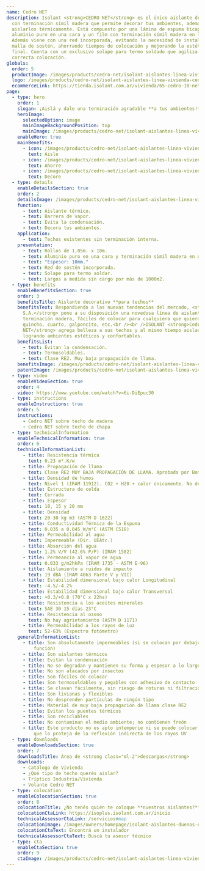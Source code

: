 ```yaml
---
name: Cedro NET
description: Isolant <strong>CEDRO NET</strong> es el único aislante del mercado
  con terminación símil madera que permite decorar tus ambientes, además de
  aislarlos térmicamente. Está compuesto por una lámina de espuma bicapa, con
  aluminio puro en una cara y un film con terminación símil madera en la otra.
  Además viene con una red incorporada, evitando la necesidad de instalar una
  malla de sostén, ahorrando tiempos de colocación y mejorando la estética
  final. Cuenta con un exclusivo solape para termo soldado que agiliza su
  correcta colocación.
globals:
  order: 5
  productImage: /images/products/cedro-net/isolant-aislantes-linea-vivienda-cedro-net-producto-rollo.png
  logo: /images/products/cedro-net/isolant-aislantes-linea-vivienda-cedro-net-logo.jpg
  ecommerceLink: https://tienda.isolant.com.ar/vivienda/65-cedro-10-net.html
page:
  - type: hero
    order: 1
    slogan: ¡Aislá y dale una terminación agradable **a tus ambientes!**
    heroImage:
      selectedOption: image
      mainImageBackgroundPosition: top
      mainImage: /images/products/cedro-net/isolant-aislantes-linea-vivienda-cedro-net-imagen-fondo.jpg
    enableHero: true
    mainBenefits:
      - icon: /images/products/cedro-net/isolant-aislantes-linea-vivienda-cedro-net-beneficio-1-aisle.svg
        text: Aisle
      - icon: /images/products/cedro-net/isolant-aislantes-linea-vivienda-cedro-net-beneficio-2.svg
        text: Ahorre
      - icon: /images/products/cedro-net/isolant-aislantes-linea-vivienda-cedro-net-beneficio-3.svg
        text: Decore
  - type: details
    enableDetailsSection: true
    order: 2
    detailsImage: /images/products/cedro-net/isolant-aislantes-linea-vivienda-cedro-net-imagen-detalle-producto.jpg
    function:
      - text: Aislante térmico.
      - text: Barrera de vapor.
      - text: Evita la condensación.
      - text: Decora tus ambientes.
    application:
      - text: Techos existentes sin terminación interna.
    presentation:
      - text: Rollos de 1,05m. x 10m.
      - text: Aluminio puro en una cara y terminación simil madera en otra.
      - text: "Espesor: 10mm."
      - text: Red de sostén incorporada.
      - text: Solape para termo soldar.
      - text: Largos a medida sin cargo por más de 1000m2.
  - type: benefits
    enableBenefitsSection: true
    order: 3
    benefitsTitle: Aislante decorativo **para techos**
    benefitsText: Respondiendo a las nuevas tendencias del mercado, <strong>ISOLANT
      S.A.</strong> pone a su disposición una novedosa línea de aislantes con
      terminación madera, fáciles de colocar para cualquiera que quiera aislar su
      quincho, cuarto, galponcito, etc.<br /><br />ISOLANT <strong>Cedro
      NET</strong> agrega belleza a sus techos y al mismo tiempo aislación térmica,
      logrando ambientes estéticos y confortables.
    benefitsList:
      - text: Evitan la condensación.
      - text: Termosoldables.
      - text: Clase RE2. Muy baja propagación de llama.
    benefitsImage: /images/products/cedro-net/isolant-aislantes-linea-vivienda-cedro-net-beneficio-exclusivo.jpg
    patentImage: /images/products/cedro-net/isolant-aislantes-linea-vivienda-cedro-net-patente.png
  - type: video
    enableVideoSection: true
    order: 4
    video: https://www.youtube.com/watch?v=6i-DiEpuc30
  - type: instructions
    enableInstructions: true
    order: 5
    instructions:
      - Cedro NET sobre techo de madera
      - Cedro NET sobre techo de chapa
  - type: technicalInformation
    enableTechnicalInformation: true
    order: 6
    technicalInformationList:
      - title: Resistencia térmica
        text: 0.23 m².K/w
      - title: Propagación de llama
        text: Clase RE2 MUY BAJA PROPAGACIÓN DE LLAMA. Aprobada por Bomberos Argentina.
      - title: Densidad de humos
        text: Nivel 1 (IRAM 11912). CO2 + H20 + calor únicamente. No desprende gases envenenantes.
      - title: Estructura de celda
        text: Cerrada
      - title: Espesor
        text: 10, 15 y 20 mm
      - title: Densidad
        text: 20-30 kg m3 (ASTM D 1622)
      - title: Conductividad Térmica de la Espuma
        text: 0.035 a 0.045 W/m°C (ASTM C518)
      - title: Permeabilidad al agua
        text: Impermeable (Dir. UEAtc.)
      - title: Absorción del agua
        text: 1.2% V/V (42.6% P/P) (IRAM 1582)
      - title: Permeancia al vapor de agua
        text: 0.033 g/m2hkPa (IRAM 1735 - ASTM E-96)
      - title: Aislamiento a ruidos de impacto
        text: 19 dBA (IRAM 4063 Parte V y VII)
      - title: Estabilidad dimensional bajo calor Longitudinal
        text: -4.5/-4.2%
      - title: Estabilidad dimensional bajo calor Transversal
        text: +0.3/+0.8 (70°C x 22hs)
      - title: Resistencia a los aceites minerales
        text: SAE 30 15 días 23°C
      - title: Resistencia al ozono
        text: No hay agrietamiento (ASTM D 1171)
      - title: Permeabilidad a los rayos de luz
        text: 52-63% (Espectro fotómetro)
    generalInformationList:
      - title: Son absolutamente impermeables (si se colocan por debajo no cumplen esta
          función)
      - title: Son aislantes térmicos
      - title: Evitan la condensación
      - title: No se degradan y mantienen su forma y espesor a lo largo del tiempo
      - title: No son atacados por insectos
      - title: Son fáciles de colocar
      - title: Son termosoldables y pegables con adhesivo de contacto
      - title: Se clavan fácilmente, sin riesgo de roturas ni filtraciones
      - title: Son livianas y flexibles
      - title: No desprenden partículas de ningún tipo
      - title: Material de muy baja propagación de llama clase RE2
      - title: Evitan los puentes térmicos
      - title: Son reciclables
      - title: No contaminan el medio ambiente; no contienen freón
      - title: Este producto no es apto intemperie ni se puede colocar sin un cielorraso
          que lo proteja de la reflexión indirecta de los rayos UV
  - type: downloads
    enableDownloadsSection: true
    order: 7
    downloadsTitle: Área de <strong class="ml-2">descargas</strong>
    downloads:
      - Catálogo de Vivienda
      - ¿Qué tipo de techo querés aislar?
      - Tríptico Industria/Vivienda
      - Volante Cedro NET
  - type: colocation
    enableColocationSection: true
    order: 8
    colocationTitle: ¿No tenés quién te coloque **nuestros aislantes?**
    colocationCtaLink: https://isoplus.isolant.com.ar/inicio
    technicalAssessorCtaLink: /servicios#map
    colocationImage: /images/owners/homepage/isolant-aislantes-duenos-e-inquilinos-isoplus-colocation.jpg
    colocationCtaText: Encontrá un instalador
    technicalAssessorCtaText: Buscá tu asesor técnico
  - type: cta
    enableCtaSection: true
    order: 9
    ctaImage: /images/products/cedro-net/isolant-aislantes-linea-vivienda-cedro-net-imagen-cta.jpg
---
```

